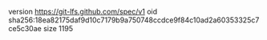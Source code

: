 version https://git-lfs.github.com/spec/v1
oid sha256:18ea82175daf9d10c7179b9a750748ccdce9f84c10ad2a60353325c7ce5c30ae
size 1195
